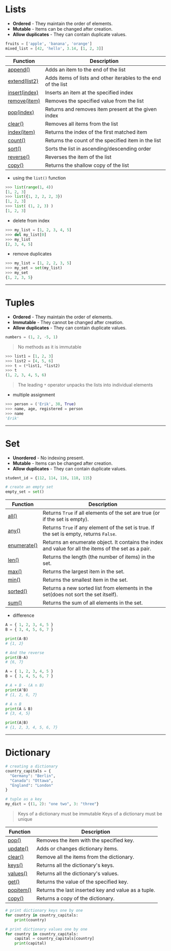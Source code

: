 
# Lists

- **Ordered** - They maintain the order of elements.
- **Mutable** - Items can be changed after creation.
- **Allow duplicates** - They can contain duplicate values.

```python
fruits = ['apple', 'banana', 'orange']
mixed_list = [42, 'hello', 3.14, [1, 2, 3]]
```

| Function                                                                          | Description                                                    |
| --------------------------------------------------------------------------------- | -------------------------------------------------------------- |
| [append()](https://www.programiz.com/python-programming/methods/list/append)      | Adds an item to the end of the list                            |
| [extend(list2)](https://www.programiz.com/python-programming/methods/list/extend) | Adds items of lists and other iterables to the end of the list |
| [insert(index)](https://www.programiz.com/python-programming/methods/list/insert) | Inserts an item at the specified index                         |
| [remove(item)](https://www.programiz.com/python-programming/methods/list/remove)  | Removes the specified value from the list                      |
| [pop(index)](https://www.programiz.com/python-programming/methods/list/pop)       | Returns and removes item present at the given index            |
| [clear()](https://www.programiz.com/python-programming/methods/list/clear)        | Removes all items from the list                                |
| [index(item)](https://www.programiz.com/python-programming/methods/list/index)    | Returns the index of the first matched item                    |
| [count()](https://www.programiz.com/python-programming/methods/list/count)        | Returns the count of the specified item in the list            |
| [sort()](https://www.programiz.com/python-programming/methods/list/sort)          | Sorts the list in ascending/descending order                   |
| [reverse()](https://www.programiz.com/python-programming/methods/list/reverse)    | Reverses the item of the list                                  |
| [copy()](https://www.programiz.com/python-programming/methods/list/copy)          | Returns the shallow copy of the list                           |

- using the `list()` function
```python
>>> list(range(1, 4))
[1, 2, 3]
>>> list({1, 2, 2, 2, 3})
[1, 2, 3]
>>> list( (1, 2, 3) )
[1, 2, 3]
```

- delete from index
```python
>>> my_list = [1, 2, 3, 4, 5]
>>> del my_list[0]
>>> my_list
[2, 3, 4, 5]
```

- remove duplicates
```python
>>> my_list = [1, 2, 2, 3, 5]
>>> my_set = set(my_list)
>>> my_set
{1, 2, 3, 5}
```


---

# Tuples

- **Ordered** - They maintain the order of elements.
- **Immutable** - They cannot be changed after creation.
- **Allow duplicates** - They can contain duplicate values.

```python
numbers = (1, 2, -5, 1)
```

> No methods as it is immutable

```python
>>> list1 = [1, 2, 3]
>>> list2 = [4, 5, 6]
>>> t = (*list1, *list2)
>>> t
(1, 2, 3, 4, 5, 6)
```

> The leading `*` operator unpacks the lists into individual elements

- multiple assignment
```python
>>> person = ('Erik', 38, True)
>>> name, age, registered = person
>>> name
'Erik'
```


---

# Set

- **Unordered** - No indexing present.
- **Mutable** - Items can be changed after creation.
- **Allow duplicates** - They can contain duplicate values.

```python
student_id = {112, 114, 116, 118, 115}

# create an empty set
empty_set = set()
```

| Function                                                                               | Description                                                                                          |
| -------------------------------------------------------------------------------------- | ---------------------------------------------------------------------------------------------------- |
| [all()](https://www.programiz.com/python-programming/methods/built-in/all)             | Returns `True` if all elements of the set are true (or if the set is empty).                         |
| [any()](https://www.programiz.com/python-programming/methods/built-in/any)             | Returns `True` if any element of the set is true. If the set is empty, returns `False`.              |
| [enumerate()](https://www.programiz.com/python-programming/methods/built-in/enumerate) | Returns an enumerate object. It contains the index and value for all the items of the set as a pair. |
| [len()](https://www.programiz.com/python-programming/methods/built-in/len)             | Returns the length (the number of items) in the set.                                                 |
| [max()](https://www.programiz.com/python-programming/methods/built-in/max)             | Returns the largest item in the set.                                                                 |
| [min()](https://www.programiz.com/python-programming/methods/built-in/min)             | Returns the smallest item in the set.                                                                |
| [sorted()](https://www.programiz.com/python-programming/methods/built-in/sorted)       | Returns a new sorted list from elements in the set(does not sort the set itself).                    |
| [sum()](https://www.programiz.com/python-programming/methods/built-in/sum)             | Returns the sum of all elements in the set.                                                          |

- difference
```python
A = { 1, 2, 3, 4, 5 }
B = { 3, 4, 5, 6, 7 }

print(A-B)
# {1, 2}

# And the reverse
print(B-A)
# {6, 7}
```

```python
A = { 1, 2, 3, 4, 5 }
B = { 3, 4, 5, 6, 7 }

# A + B - (A ∩ B)
print(A^B)
# {1, 2, 6, 7}

# A ∩ B
print(A & B)
# {3, 4, 5}

print(A|B)
# {1, 2, 3, 4, 5, 6, 7}
```

---

# Dictionary

```python
# creating a dictionary
country_capitals = {
  "Germany": "Berlin", 
  "Canada": "Ottawa", 
  "England": "London"
}

# tuple as a key
my_dict = {(1, 2): "one two", 3: "three"}
```

> Keys of a dictionary must be immutable
> Keys of a dictionary must be unique

|Function|Description|
|---|---|
|[pop()](https://www.programiz.com/python-programming/methods/dictionary/pop)|Removes the item with the specified key.|
|[update()](https://www.programiz.com/python-programming/methods/dictionary/update)|Adds or changes dictionary items.|
|[clear()](https://www.programiz.com/python-programming/methods/dictionary/clear)|Remove all the items from the dictionary.|
|[keys()](https://www.programiz.com/python-programming/methods/dictionary/keys)|Returns all the dictionary's keys.|
|[values()](https://www.programiz.com/python-programming/methods/dictionary/values)|Returns all the dictionary's values.|
|[get()](https://www.programiz.com/python-programming/methods/dictionary/get)|Returns the value of the specified key.|
|[popitem()](https://www.programiz.com/python-programming/methods/dictionary/popitem)|Returns the last inserted key and value as a tuple.|
|[copy()](https://www.programiz.com/python-programming/methods/dictionary/copy)|Returns a copy of the dictionary.|

```python
# print dictionary keys one by one
for country in country_capitals:
    print(country)

# print dictionary values one by one
for country in country_capitals:
    capital = country_capitals[country]
    print(capital)
```




